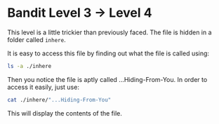 # Bandit Level 3 → Level 4

This level is a little trickier than previously faced. The file is hidden in a folder called `inhere`.  

It is easy to access this file by finding out what the file is called using:

```bash
ls -a ./inhere
```

Then you notice the file is aptly called ...Hiding-From-You. In order to access it easily, just use:

```bash
cat ./inhere/"...Hiding-From-You"
```

This will display the contents of the file.
